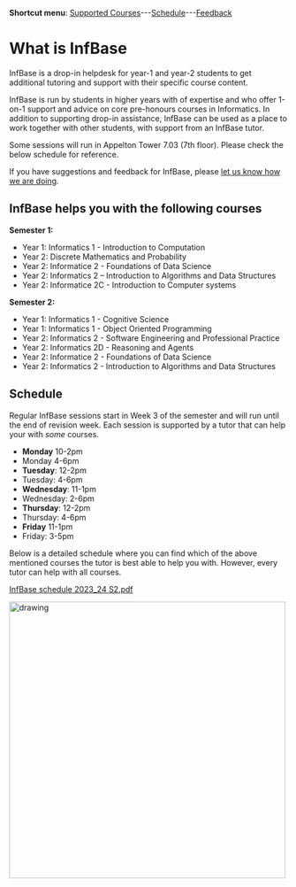 **Shortcut menu**: [Supported Courses](#supported-courses)---[Schedule](#schedule)---[Feedback](feedback.html)

# What is InfBase

InfBase is a drop-in helpdesk for year-1 and year-2 students to get additional tutoring and support with their specific course content.

InfBase is run by students in higher years with of expertise and who offer 1-on-1 support and advice on core pre-honours courses in Informatics. In addition to supporting drop-in assistance, InfBase can be used as a place to work together with other students, with support from an InfBase tutor.

Some sessions will run in Appelton Tower 7.03 (7th floor). Please check the below schedule for reference. 

If you have suggestions and feedback for InfBase, please [let us know how we are doing](feedback.html).

## InfBase helps you with the following courses 

__Semester 1:__
* Year 1: Informatics 1 - Introduction to Computation
* Year 2: Discrete Mathematics and Probability
* Year 2: Informatice 2 - Foundations of Data Science
* Year 2: Informatics 2 – Introduction to Algorithms and Data Structures
* Year 2: Informatice 2C - Introduction to Computer systems

__Semester 2:__
* Year 1: Informatics 1 - Cognitive Science
* Year 1: Informatics 1 - Object Oriented Programming
* Year 2: Informatics 2 - Software Engineering and Professional Practice
* Year 2: Informatics 2D - Reasoning and Agents
* Year 2: Informatice 2 - Foundations of Data Science
* Year 2: Informatics 2 - Introduction to Algorithms and Data Structures

## Schedule

Regular InfBase sessions start in Week 3 of the semester and will run until the end of revision week. Each session is supported by a tutor that can help your with *some* courses. 

* **Monday** 10-2pm 
* Monday 4-6pm
* **Tuesday**: 12-2pm
* Tuesday: 4-6pm
* **Wednesday**: 11-1pm
* Wednesday: 2-6pm
* **Thursday**: 12-2pm
* Thursday: 4-6pm
* **Friday** 11-1pm
* Friday: 3-5pm

Below is a detailed schedule where you can find which of the above mentioned courses the tutor is best able to help you with. However, every tutor can help with all courses. 

[InfBase schedule 2023_24 S2.pdf](https://github.com/infbase-learningsupport/infbase-learningsupport.github.io/files/14062932/InfBase.schedule.2023_24.S2.pdf)

<img src="https://github.com/infbase-learningsupport/infbase-learningsupport.github.io/files/14062932/InfBase.schedule.2023_24.S2.pdf" alt="drawing" width="500"/>
